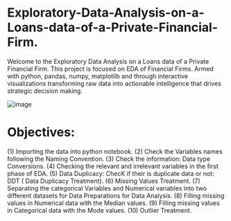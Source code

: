 # Exploratory-Data-Analysis-on-a-Loans-data-of-a-Private-Financial-Firm.
Welcome  to the Exploratory Data Analysis on a Loans data of a Private Financial Firm. This project is focused on EDA  of Financial Firms. Armed with  python, pandas, numpy, matplotlib and through  interactive visualizations  transforming raw data into actionable intelligence that drives strategic decision making.  

![image](https://github.com/GayaGopan/Exploratory-Data-Analysis-on-a-Loans-data-of-a-Private-Financial-Firm./assets/164141178/c5d81a07-865a-4eab-96af-74e07ec78031)

# Objectives:
(1) Importing the data into python notebook.
(2)  Check the Variables names following the Naming Convention.
(3) Check the information: Data type Conversions.
(4) Checking the relevant and irrelevant variables in the first phase of EDA.
(5) Data Duplicacy: ChecK if their is duplicate data or not: DDT ( Data Duplicacy Treatment).
(6) Missing Values Treatment.
(7) Separating the categorical Variables and Numerical variables into two different datasets for Data Preparations for Data Analysis.
(8) Filling missing values in Numerical data with the Median values.
(9) Filling missing values in Categorical data with the Mode values.
(10) Outlier Treatment.



